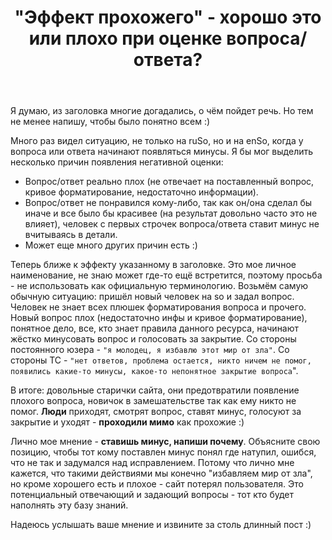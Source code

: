 ﻿---
title: "&quot;Эффект прохожего&quot; - хорошо это или плохо при оценке вопроса/ответа?"
se.owner.user_id: 238742
se.owner.display_name: "Andrew"
se.owner.link: "https://ru.meta.stackoverflow.com/users/238742/andrew"
se.link: "https://ru.meta.stackoverflow.com/questions/10417/%d0%ad%d1%84%d1%84%d0%b5%d0%ba%d1%82-%d0%bf%d1%80%d0%be%d1%85%d0%be%d0%b6%d0%b5%d0%b3%d0%be-%d1%85%d0%be%d1%80%d0%be%d1%88%d0%be-%d1%8d%d1%82%d0%be-%d0%b8%d0%bb%d0%b8-%d0%bf%d0%bb%d0%be%d1%85%d0%be-%d0%bf%d1%80%d0%b8-%d0%be%d1%86%d0%b5%d0%bd%d0%ba%d0%b5-%d0%b2%d0%be%d0%bf%d1%80%d0%be%d1%81%d0%b0-%d0%be%d1%82%d0%b2%d0%b5%d1%82%d0%b0"
se.question_id: 10417
se.post_type: question
se.score: 10
---
<p>Я думаю, из заголовка многие догадались, о чём пойдет речь. Но тем не менее напишу, чтобы было понятно всем :) </p>

<p>Много раз видел ситуацию, не только на ruSo, но и на enSo, когда у вопроса или ответа начинают появляться минусы. Я бы мог выделить несколько причин появления негативной оценки: </p>

<ul>
<li>Вопрос/ответ реально плох (не отвечает на поставленный вопрос, кривое форматирование, недостаточно информации).</li>
<li>Вопрос/ответ не понравился кому-либо, так как он/она сделал бы иначе и все было бы красивее (на результат довольно часто это не влияет), человек с первых строчек вопроса/ответа ставит минус не вчитываясь в детали.</li>
<li>Может еще много других причин есть :)</li>
</ul>

<p>Теперь ближе к эффекту указанному в заголовке. Это мое личное наименование, не знаю может где-то ещё встретится, поэтому просьба - не использовать как официальную терминологию. Возьмём самую обычную ситуацию: пришёл новый человек на so и задал вопрос. Человек не знает всех плюшек форматирования вопроса и прочего. Новый вопрос плох (недостаточно инфы и кривое форматирование), понятное дело, все, кто знает правила данного ресурса, начинают жёстко минусовать вопрос и голосовать за закрытие. Со стороны постоянного юзера - <code>"я молодец, я избавлю этот мир от зла"</code>. Со стороны ТС - <code>"нет ответов, проблема остается, никто ничем не помог, появились какие-то минусы, какое-то непонятное закрытие вопроса</code>". </p>

<p>В итоге: довольные старички сайта, они предотвратили появление плохого вопроса, новичок в замешательстве так как ему никто не помог. <strong>Люди</strong> приходят, смотрят вопрос, ставят минус, голосуют за закрытие и уходят - <strong>проходили мимо</strong> как прохожие :)</p>

<p>Лично мое мнение - <strong>ставишь минус, напиши почему</strong>. Объясните свою позицию, чтобы тот кому поставлен минус понял где натупил, ошибся, что не так и задумался над исправлением. Потому что лично мне кажется, что такими действиями мы конечно "избавляем мир от зла", но кроме хорошего есть и плохое - сайт потерял пользователя. Это потенциальный отвечающий и задающий вопросы - тот кто будет наполнять эту базу знаний. </p>

<p>Надеюсь услышать ваше мнение и извините за столь длинный пост :)  </p>
